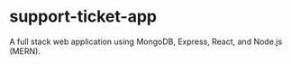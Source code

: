 # support-ticket-app
A full stack web application using MongoDB, Express, React, and Node.js (MERN).
